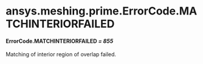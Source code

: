 # ansys.meshing.prime.ErrorCode.MATCHINTERIORFAILED

#### ErrorCode.MATCHINTERIORFAILED *= 855*

Matching of interior region of overlap failed.

<!-- !! processed by numpydoc !! -->
